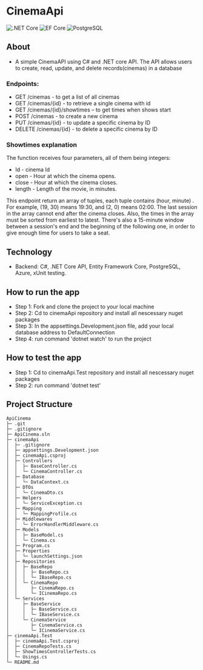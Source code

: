 # CinemaApi


![.NET Core](https://img.shields.io/badge/.NET%20Core-v.7-purple)
![EF Core](https://img.shields.io/badge/EF%20Core-v.7-cyan)
![PostgreSQL](https://img.shields.io/badge/PostgreSQL-v.14-drakblue)

## About
* A simple CinemaAPI using C# and .NET core API. The API allows users to create, read, update, and delete records(cinemas) in a database

### Endpoints:
- GET /cinemas - to get a list of all cinemas
- GET /cinemas/{id} - to retrieve a single cinema with id
- GET /cinemas/{id}/showtimes – to get times when shows start
- POST /cinemas - to create a new cinema
- PUT /cinemas/{id} - to update a specific cinema by ID
- DELETE /cinemas/{id} - to delete a specific cinema by ID

### Showtimes explanation
The function receives four parameters, all of them being integers:
- Id - cinema Id
- open - Hour at which the cinema opens.
- close - Hour at which the cinema closes.
- length - Length of the movie, in minutes.

This endpoint return an array of tuples, each tuple contains (hour, minute) . For example, (19, 30) means 19:30, and (2, 0) means 02:00. The last session in the array cannot end after the cinema closes. Also, the times in the array must be sorted from earliest to latest.
There's also a 15-minute window between a session's end and the beginning of the following one, in order to give enough time for users to take a seat.


## Technology
* Backend: C#, .NET Core API, Entity Framework Core, PostgreSQL, Azure, xUnit testing. 

## How to run the app
- Step 1: Fork and clone the project to your local machine
- Step 2: Cd to cinemaApi repository and install all nescessary nuget packages
- Step 3: In the appsettings.Development.json file, add your local database address to DefaultConnection
- Step 4: run command 'dotnet watch' to run the project

## How to test the app
- Step 1: Cd to cinemaApi.Test repository and install all nescessary nuget packages
- Step 2: run command 'dotnet test'

## Project Structure
```
ApiCinema
├─ .git
├─ .gitignore
├─ ApiCinema.sln
├─ cinemaApi
│  ├─ .gitignore
│  ├─ appsettings.Development.json
│  ├─ cinemaApi.csproj
│  ├─ Controllers
│  │  ├─ BaseController.cs
│  │  └─ CinemaController.cs
│  ├─ Database
│  │  └─ DataContext.cs
│  ├─ DTOs
│  │  └─ CinemaDto.cs
│  ├─ Helpers
│  │  └─ ServiceException.cs
│  ├─ Mapping
│  │  └─ MappingProfile.cs
│  ├─ Middlewares
│  │  └─ ErrorHandlerMiddleware.cs
│  ├─ Models
│  │  ├─ BaseModel.cs
│  │  └─ Cinema.cs
│  ├─ Program.cs
│  ├─ Properties
│  │  └─ launchSettings.json
│  ├─ Repositories
│  │  ├─ BaseRepo
│  │  │  ├─ BaseRepo.cs
│  │  │  └─ IBaseRepo.cs
│  │  └─ CinemaRepo
│  │     ├─ CinemaRepo.cs
│  │     └─ ICinemaRepo.cs
│  └─ Services
│     ├─ BaseService
│     │  ├─ BaseService.cs
│     │  └─ IBaseService.cs
│     └─ CinemaService
│        ├─ CinemaService.cs
│        └─ ICinemaService.cs
├─ cinemaApi.Test
│  ├─ cinemaApi.Test.csproj
│  ├─ CinemaRepoTests.cs
│  ├─ ShowTimesControllerTests.cs
│  └─ Usings.cs
└─ README.md

```
